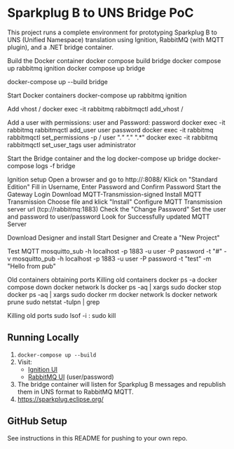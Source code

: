 # Sparkplug B to UNS Bridge PoC

This project runs a complete environment for prototyping Sparkplug B to UNS (Unified Namespace) translation using Ignition, RabbitMQ (with MQTT plugin), and a .NET bridge container.

Build the Docker container
docker compose build bridge
docker compose up rabbitmq ignition
docker compose up bridge


docker-compose up --build bridge


Start Docker containers
docker-compose up rabbitmq ignition

Add vhost /
docker exec -it rabbitmq rabbitmqctl add_vhost /

Add a user with permissions: user and Password: password
docker exec -it rabbitmq rabbitmqctl add_user user password
docker exec -it rabbitmq rabbitmqctl set_permissions -p / user ".*" ".*" ".*"
docker exec -it rabbitmq rabbitmqctl set_user_tags user administrator

Start the Bridge container and the log
docker-compose up bridge
docker-compose logs -f bridge

Ignition setup
Open a browser and go to http://<localhost-or-ip>:8088/
Klick on "Standard Edition"
Fill in Username, Enter Password and Confirm Password
Start the Gateway
Login
Download MQTT-Transmission-signed
Install MQTT Transmission
Choose file and klick "Install"
Configure MQTT Transmission server url (tcp://rabbitmq:1883)
Check the "Change Password"
Set the user and password to user/password
Look for Successfully updated MQTT Server 

Download Designer and install
Start Designer and Create a "New Project"



Test MQTT
mosquitto_sub -h localhost -p 1883 -u user -P password -t "#" -v
mosquitto_pub -h localhost -p 1883 -u user -P password -t "test" -m "Hello from pub"


Old containers obtaining ports
Killing old containers
docker ps -a
docker compose down
docker network ls
docker ps -aq | xargs sudo docker stop
docker ps -aq | xargs sudo docker rm
docker network ls
docker network prune
sudo netstat -tulpn | grep <port>

Killing old ports
sudo lsof -i :<port>
sudo kill <pid>


## Running Locally

1. `docker-compose up --build`
2. Visit:
    - [Ignition UI](http://localhost:8088)
    - [RabbitMQ UI](http://localhost:15672) (user/password)
3. The bridge container will listen for Sparkplug B messages and republish them in UNS format to RabbitMQ MQTT.
4. https://sparkplug.eclipse.org/
## GitHub Setup

See instructions in this README for pushing to your own repo.

